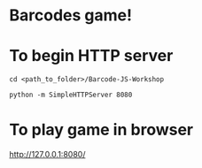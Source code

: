 # Barcodes game!

# To begin HTTP server

`cd <path_to_folder>/Barcode-JS-Workshop`

`python -m SimpleHTTPServer 8080`

# To play game in browser

http://127.0.0.1:8080/
